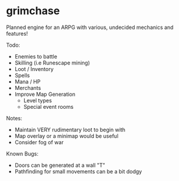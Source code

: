 # grimchase

Planned engine for an ARPG with various, undecided mechanics and features!

Todo:
- Enemies to battle
- Skilling (i.e Runescape mining)
- Loot / Inventory
- Spells
- Mana / HP
- Merchants
- Improve Map Generation
    - Level types
    - Special event rooms

Notes:
- Maintain VERY rudimentary loot to begin with
- Map overlay or a minimap would be useful
- Consider fog of war

Known Bugs:
- Doors can be generated at a wall "T"
- Pathfinding for small movements can be a bit dodgy